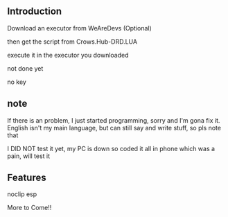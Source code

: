 Introduction
--
Download an executor from WeAreDevs
(Optional)

then get the script from Crows.Hub-DRD.LUA


execute it in the executor you downloaded


not done yet

no key

note
--------------
 If there is an problem, I just started programming, sorry and I'm gona fix it.
English isn't my main language, but can still say and write stuff, so pls note that

I DID NOT test it yet, my PC is down so coded it all in phone which was a pain, will test it

Features
-------------------
noclip
esp

More to Come!!
